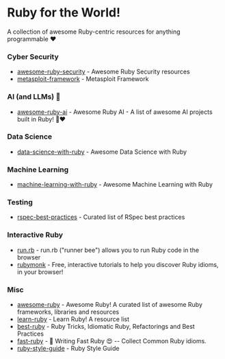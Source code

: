 # Ruby for the World!
A collection of awesome Ruby-centric resources for anything programmable ❤️

### Cyber Security
- [awesome-ruby-security](https://github.com/pxlpnk/awesome-ruby-security) - Awesome Ruby Security resources
- [metasploit-framework](https://github.com/rapid7/metasploit-framework) - Metasploit Framework

### AI (and LLMs) 🤖
- [awesome-ruby-ai](https://github.com/alexrudall/awesome-ruby-ai) - Awesome Ruby AI - A list of awesome AI projects built in Ruby! 🤖❤️

### Data Science
- [data-science-with-ruby](https://github.com/arbox/data-science-with-ruby) - Awesome Data Science with Ruby

### Machine Learning
- [machine-learning-with-ruby](https://github.com/arbox/machine-learning-with-ruby) - Awesome Machine Learning with Ruby

### Testing
- [rspec-best-practices](https://github.com/abinoda/rspec-best-practices) - Curated list of RSpec best practices

### Interactive Ruby
- [run.rb](https://runrb.io/) - run.rb ("runner bee") allows you to run Ruby code in the browser
- [rubymonk](https://rubymonk.com/) - Free, interactive tutorials to help you discover Ruby idioms, in your browser!

### Misc
- [awesome-ruby](https://github.com/sdogruyol/awesome-ruby) - Awesome Ruby! A curated list of awesome Ruby frameworks, libraries and resources
- [learn-ruby](https://github.com/fpsvogel/learn-ruby) - Learn Ruby! A resource list
- [best-ruby](https://franzejr.github.io/best-ruby/index.html) - Ruby Tricks, Idiomatic Ruby, Refactorings and Best Practices
- [fast-ruby](https://github.com/fastruby/fast-ruby) - 💨 Writing Fast Ruby 😍 -- Collect Common Ruby idioms.
- [ruby-style-guide](https://rubystyle.guide/) - Ruby Style Guide
